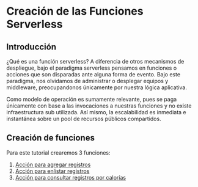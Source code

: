 # Creación de las Funciones Serverless
## Introducción
¿Qué es una función serverless? A diferencia de otros mecanismos de despliegue, bajo el paradigma serverless pensamos en funciones o acciones que son disparadas ante alguna forma de evento. Bajo este paradigma, nos olvidamos de administrar o desplegar equipos y middleware, preocupandonos únicamente por nuestra lógica aplicativa.

Como modelo de operación es sumamente relevante, pues se paga únicamente con base a las invocaciones a nuestras funciones y no existe infraestructura sub utilizada. Así mismo, la escalabilidad es inmediata e instantánea sobre un pool de recursos públicos compartidos.

## Creación de funciones
Para este tutorial crearemos 3 funciones:
1. [Acción para agregar registros](./CrearRegistro.md)
2. [Acción para enlistar registros](./EnlistaRegistros.md)
3. [Acción para consultar registros por calorías](./ConsultaRegistros.md)